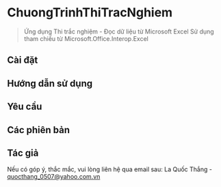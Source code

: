 # ChuongTrinhThiTracNghiem
> Ứng dụng Thi trắc nghiệm - Đọc dữ liệu từ Microsoft Excel
Sử dụng tham chiếu từ Microsoft.Office.Interop.Excel

## Cài đặt

## Hướng dẫn sử dụng

## Yêu cầu

## Các phiên bản

## Tác giả

Nếu có góp ý, thắc mắc, vui lòng liên hệ qua email sau:
La Quốc Thắng - quocthang_0507@yahoo.com.vn